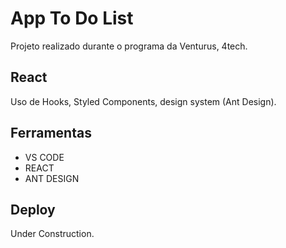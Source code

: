 # App To Do List

Projeto realizado durante o programa da Venturus, 4tech. 

## React

Uso de Hooks, Styled Components, design system (Ant Design).

## Ferramentas

<ul>
  <li>VS CODE</li>
  <li>REACT</li>
  <li>ANT DESIGN</li>
  </ul>

## Deploy
Under Construction.
